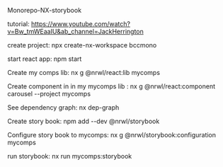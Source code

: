 Monorepo-NX-storybook

tutorial: https://www.youtube.com/watch?v=Bw_tmWEaaIU&ab_channel=JackHerrington

create project: npx create-nx-workspace bccmono

start react app: npm start

Create my comps lib: nx g @nrwl/react:lib mycomps

Create component in in my mycomps lib : nx g @nrwl/react:component carousel --project mycomps

See dependency graph: nx dep-graph

Create story book: npm add --dev @nrwl/storybook 

Configure story book to mycomps: nx g @nrwl/storybook:configuration mycomps

run storybook: nx run mycomps:storybook    
